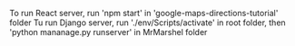 To run React server, run 'npm start' in 'google-maps-directions-tutorial' folder
Tu run Django server, run './env/Scripts/activate' in root folder, then 'python mananage.py runserver' in MrMarshel folder
